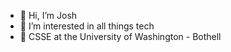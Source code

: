 - 👋 Hi, I’m Josh
- 👀 I’m interested in all things tech 
- 🏫 CSSE at the University of Washington - Bothell

<!---
njramos7/njramos7 is a ✨ special ✨ repository because its `README.md` (this file) appears on your GitHub profile.
You can click the Preview link to take a look at your changes.
--->
